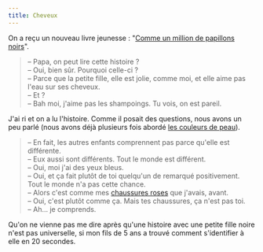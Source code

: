 ```yaml
---
title: Cheveux
---
```


On a reçu un nouveau livre jeunesse : "[Comme un million de papillons noirs](https://fr.ulule.com/les-papillons-noirs/)".

> – Papa, on peut lire cette histoire ?  
> – Oui, bien sûr. Pourquoi celle-ci ?  
> – Parce que la petite fille, elle est jolie, comme moi, et elle aime pas l'eau sur ses cheveux.  
> – Et ?  
> – Bah moi, j'aime pas les shampoings. Tu vois, on est pareil.

J'ai ri et on a lu l'histoire. Comme il posait des questions, nous avons un peu parlé (nous avons déjà plusieurs fois abordé [les couleurs de peau](/notes/2018-11-couleurs/)).

> – En fait, les autres enfants comprennent pas parce qu'elle est différente.  
> – Eux aussi sont différents. Tout le monde est différent.  
> – Oui, moi j'ai des yeux bleus.  
> – Oui, et ça fait plutôt de toi quelqu'un de remarqué positivement. Tout le monde n'a pas cette chance.  
> – Alors c'est comme mes [chaussures roses](/notes/2015-11-son-choix/) que j'avais, avant.  
> – Oui, c'est plutôt comme ça. Mais tes chaussures, ça n'est pas toi.  
> – Ah… je comprends.

Qu'on ne vienne pas me dire après qu'une histoire avec une petite fille noire n'est pas universelle, si mon fils de 5 ans a trouvé comment s'identifier à elle en 20 secondes.
